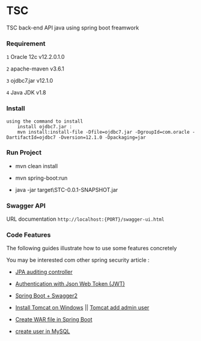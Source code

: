 # TSC

TSC back-end API java using spring boot freamwork


### **Requirement**

`1` Oracle 12c v12.2.0.1.0

`2` apache-maven v3.6.1

`3` ojdbc7.jar v12.1.0

`4` Java JDK v1.8

### **Install**

~~~~
using the command to install
    install ojdbc7.jar :
    mvn install:install-file -Dfile=ojdbc7.jar -DgroupId=com.oracle -DartifactId=ojdbc7 -Dversion=12.1.0 -Dpackaging=jar
~~~~

### **Run Project**

* mvn clean install

* mvn spring-boot:run

* java -jar target\STC-0.0.1-SNAPSHOT.jar

### **Swagger API**

URL documentation `http://localhost:{PORT}/swagger-ui.html`

### **Code Features**
The following guides illustrate how to use some features concretely

You may be interested com other spring security article :

* [JPA auditing controller](https://springbootdev.com/2018/03/13/spring-data-jpa-auditing-with-createdby-createddate-lastmodifiedby-and-lastmodifieddate/)

* [Authentication with Json Web Token (JWT)](https://medium.com/omarelgabrys-blog/microservices-with-spring-boot-authentication-with-jwt-part-3-fafc9d7187e8)

* [Spring Boot + Swagger2](https://www.javainuse.com/spring/boot_swagger)

* [Install Tomcat on Windows](https://www.baeldung.com/tomcat) || [Tomcat add admin user](https://stackoverflow.com/questions/1321933/how-do-i-set-tomcat-manager-application-user-name-and-password-for-netbeans/18072892)

* [Create WAR file in Spring Boot](https://javapointers.com/spring/spring-boot/create-war-file-in-spring-boot)

* [create user in MySQL](https://matomo.org/faq/how-to-install/faq_23484/)
